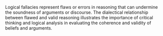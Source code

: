 
Logical fallacies represent flaws or errors in reasoning that can undermine the soundness of arguments or discourse. The dialectical relationship between flawed and valid reasoning illustrates the importance of critical thinking and logical analysis in evaluating the coherence and validity of beliefs and arguments.

#